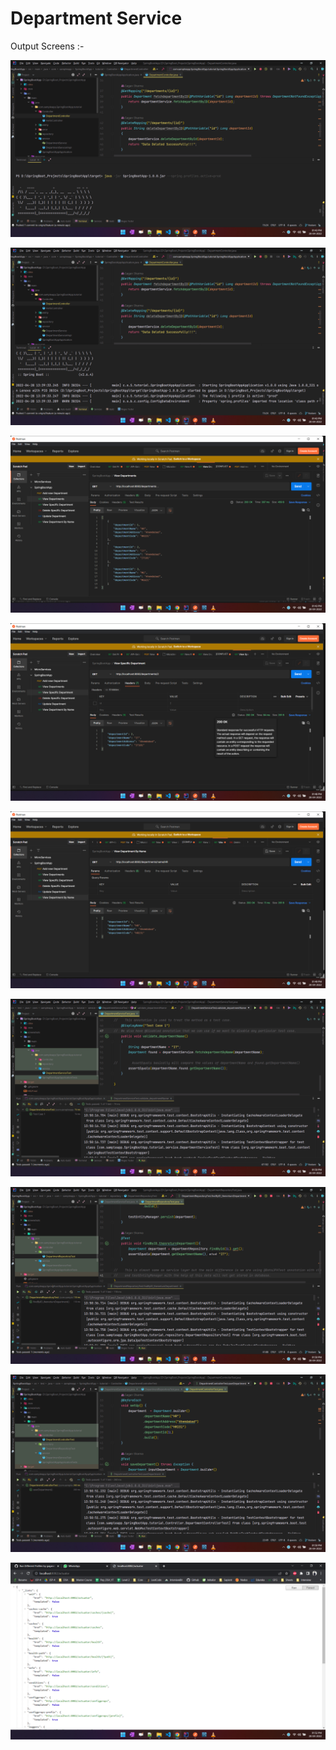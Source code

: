 # Department Service
Output Screens :- 
<p align="left">
  <img src="screenshots\Screenshot (301).png"/>
</p>
<p align="left">
  <img src="screenshots\Screenshot (302).png"/>
</p>
<p align="left">
  <img src="screenshots\Screenshot (303).png"/>
</p>
<p align="left">
  <img src="screenshots\Screenshot (304).png"/>
</p>
<p align="left">
  <img src="screenshots\Screenshot (305).png"/>
</p>
<p align="left">
  <img src="screenshots\Screenshot (306).png"/>
</p>
<p align="left">
  <img src="screenshots\Screenshot (307).png"/>
</p>
<p align="left">
  <img src="screenshots\Screenshot (308).png"/>
</p>
<p align="left">
  <img src="screenshots\Screenshot (309).png"/>
</p>
